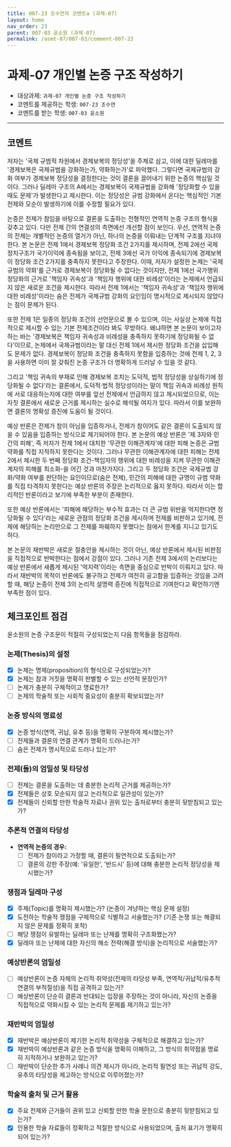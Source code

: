 ```yaml
---
title: 007-23 조수연의 코멘트a (과제-07) 
layout: home
nav_order: 23
parent: 007-03 윤소원 (과제-07)
permalink: /asmt-07/007-03/comment-007-23
---
```


# 과제-07 개인별 논증 구조 작성하기

- 대상과제: `과제-07 개인별 논증 구조 작성하기`
- 코멘트를 제공하는 학생: `007-23 조수연` 
- 코멘트를 받는 학생: `007-03 윤소원` 

---

## 코멘트

저자는 '국제 규범적 차원에서 경제보복의 정당성'을 주제로 삼고, 이에 대한 딜레마를 '경제보복은 국제규범을 강화하는가, 약화하는가'로 파악했다. 그렇다면 국제규범의 강화 여부가 경제보복 정당성을 결정한다는 것이 결론을 끌어내기 위한 논증의 핵심일 것이다. 그러나 딜레마 구조의 A에서는 경제보복이 국제규범을 강화해 '정당화할 수 있을 때도 문제'가 발생한다고 제시한다. 이는 정당성은 규범 강화에서 온다는 핵심적인 기본전제와 모순이 발생하기에 이를 수정할 필요가 있다. 

논증은 전제가 참임을 바탕으로 결론을 도출하는 전형적인 연역적 논증 구조의 형식을 갖추고 있다. 다만 전제 간의 연결성의 측면에선 개선할 점이 보인다. 우선, 연역적 논증의 전제는 개별적인 논증의 열거가 아닌, 하나의 논증을 이뤄내는 단계적 구조를 지녀야 한다. 본 논문은 전제 1에서 경제보복 정당화 조건 2가지를 제시하며, 전제 2에선 국제 정치구조가 국가이익에 종속됨을 보이고, 전제 3에선 국가 이익에 종속되기에 경제보복이 정당화 조건 2가지를 충족하지 못한다고 주장한다. 이때, 저자가 설정한 논제는 '국제규범의 약화'를 근거로 경제보복이 정당화될 수 없다는 것이지만, 전제 1에선 국가행위 정당화의 근거로 '책임자 귀속성'과 '책임자 행위에 대한 비례성'이라는 논제에서 언급되지 않은 새로운 조건을 제시한다. 따라서 전제 1에서는 '책임자 귀속성'과 '책임자 행위에 대한 비례성'이라는 숨은 전제가 국제규범 강화의 요인임이 명시적으로 제시되지 않았다는 점이 문제가 된다.

또한 전제 1은 일종의 정당화 조건의 선언문으로 볼 수 있으며, 이는 사실상 논제에 직접적으로 제시할 수 있는 기본 전제조건이라 봐도 무방하다. 왜냐하면 본 논문이 보이고자 하는 바는 '경제보복은 책임자 귀속성과 비례성을 충족하지 못하기에 정당화될 수 없다'이므로, 논제에서 국제규범이라는 말 대신 전제 1에서 제시한 정당화 조건을 삽입해도 문제가 없다. 경제보복이 정당화 조건을 충족하지 못함을 입증하는 것에 전제 1, 2, 3을 사용하면 이미 잘 갖춰진 논증 구조가 더 명확하게 드러날 수 있을 것 같다. 

그리고 '책임 귀속의 부재로 인해 경제보복 조치는 도덕적, 법적 정당성을 상실하기에 정당화될 수 없다'라는 결론에서, 도덕적·법적 정당성이라는 말이 책임 귀속과 비례성 원칙에 서로 대응하는지에 대한 여부를 앞선 전제에서 언급하지 않고 제시되었으므로, 이는 자칫 결론에서 새로운 근거를 제시하는 실수로 해석될 여지가 있다. 따라서 이를 보완하면 결론의 명확성 증진에 도움이 될 것이다.

예상 반론은 전제가 참이 아님을 입증하거나, 전제가 참이어도 같은 결론이 도출되지 않을 수 있음을 입증하는 방식으로 제기되어야 한다. 본 논문의 예상 반론은 '제 3자와 민간의 피해', 즉 저자가 전제 1에서 대치한 '무관한 이해관계자'에 대한 피해 논증은 규범 약화를 직접 지적하지 못한다는 것이다. 그러나 무관한 이해관계자에 대한 피해는 전제 2에서 제시한 두 번째 정당화 조건-책임자의 행위에 대한 비례성을 지켜 무관한 이해관계자의 피해를 최소화-을 어긴 것과 마찬가지다. 그리고 두 정당화 조건은 국제규범 강화/약화 여부를 판단하는 요인이므로(숨은 전제), 민간의 피해에 대한 규명이 규범 약화를 직접 타격하지 못한다는 예상 반론의 주장은 논리적으로 옳지 못하다. 따라서 이는 합리적인 반론이라고 보기에 부족한 부분이 존재한다. 

또한 예상 반론에서는 '피해에 해당하는 부수적 효과는 더 큰 규범 위반을 억지한다면 정당화될 수 있다'라는 새로운 관점의 정당화 조건을 제시하며 전제를 비판하고 있기에, 전제에 해당하는 논리만으로 그 전제를 파훼하지 못했다는 점에서 한계를 지니고 있기도 하다. 

본 논문의 재반박은 새로운 절충안을 제시하는 것이 아닌, 예상 반론에서 제시된 비판점을 직접적으로 반박한다는 점에서 강점이 있다. 그러나 기존 전제 3에서의 논리보다는 예상 반론에서 새롭게 제시된 '억지력'이라는 측면을 중심으로 반박이 이뤄지고 있다. 따라서 재반박의 목적이 반론에도 불구하고 전제가 여전히 공고함을 입증하는 것임을 고려할 때, 해당 논증이 전제 3의 논리적 설명력 증진에 직접적으로 기여한다고 확언하기엔 부족한 점이 있다.


## 체크포인트 점검

윤소원의 논증 구조문이 적절히 구성되었는지 다음 항목들을 점검하라.

### **논제(Thesis)의 설정**
- [x] 논제는 명제(proposition)의 형식으로 구성되었는가?
- [x] 논제는 참과 거짓을 명확히 판별할 수 있는 선언적 문장인가?
- [ ] 논제가 충분히 구체적이고 명료한가?
- [ ] 논제의 학술적 또는 사회적 중요성이 충분히 확보되었는가?

### **논증 방식의 명료성**
- [x] 논증 방식(연역, 귀납, 유추 등)을 명확히 구분하여 제시했는가?
- [ ] 전제들과 결론의 연결 관계가 명확히 드러나는가?
- [ ] 숨은 전제가 명시적으로 드러나 있는가?

### **전제(들)의 엄밀성 및 타당성**
- [ ] 전제는 결론을 도출하는 데 충분한 논리적 근거를 제공하는가?
- [x] 전제들은 상호 모순되지 않고 논리적으로 일관성이 있는가?
- [x] 전제들이 신뢰할 만한 학술적 자료나 권위 있는 출처로부터 충분히 뒷받침되고 있는가?

### **추론적 연결의 타당성**
- **연역적 논증의 경우:**
  - [ ] 전제가 참이라고 가정할 때, 결론이 필연적으로 도출되는가?
  - [ ] 결론의 강한 주장(예: '유일한', '반드시' 등)에 대해 충분한 논리적 정당성을 제시했는가?

### **쟁점과 딜레마 구성**
- [x] 주제(Topic)를 명확히 제시했는가? (논증이 겨냥하는 핵심 문제 설정)
- [x] 도전하는 학술적 쟁점을 구체적으로 식별하고 서술했는가? (기존 논쟁 또는 해결되지 않은 문제를 정확히 포착)
- [ ] 해당 쟁점이 유발하는 딜레마 또는 난제를 명확히 구조화했는가?
- [x] 딜레마 또는 난제에 대한 자신의 해소 전략(해결 방식)을 논리적으로 서술했는가?

### **예상반론의 엄밀성**
- [ ] 예상반론이 논증 자체의 논리적 취약성(전제의 타당성 부족, 연역적/귀납적/유추적 연결의 부적절성)을 직접 공격하고 있는가?
- [ ] 예상반론이 단순히 결론과 반대되는 입장을 주장하는 것이 아니라, 자신의 논증을 직접적으로 약화시킬 수 있는 논리적 문제를 제기하고 있는가?

### **재반박의 엄밀성**
- [x] 재반박은 예상반론이 제기한 논리적 취약성을 구체적으로 해결하고 있는가?
- [x] 재반박이 예상반론과 같은 논증 방식을 명확히 이해하고, 그 방식의 취약점을 명료히 지적하거나 보완하고 있는가?
- [ ] 재반박이 단순한 추가 사례나 의견 제시가 아니라, 논리적 필연성 또는 귀납적 강도, 유추의 타당성을 제고하는 방식으로 이루어졌는가?

### **학술적 출처 및 근거 활용**
- [x] 주요 전제와 근거들이 권위 있고 신뢰할 만한 학술 문헌으로 충분히 뒷받침되고 있는가?
- [x] 인용한 학술 자료들이 정확하고 적절한 방식으로 사용되었으며, 출처 표기가 명확히 되어 있는가?
